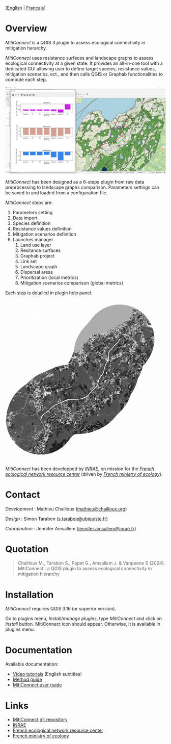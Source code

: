 
[[English](https://github.com/MathieuChailloux/MitiConnect/blob/main/README.md) | [Français](https://github.com/MathieuChailloux/MitiConnect/blob/main/docs/fr/README_fr.md)]

# Overview

*MitiConnect* is a QGIS 3 plugin to assess ecological connectivity in mitigation herarchy.

*MitiConnect* uses resistance surfaces and landscape graphs to assess ecological connectivity at a given state. It provides an all-in-one tool with a dedicated GUI allowing user to define target species, resistance values, mitigation scenarios, ect., and then calls QGIS or Graphab functionalities to compute each step.

![Compare](/docs/pictures/metricsCmp+Graph.png)

*MitiConnect* has been designed as a 6-steps plugin from raw data preprocessing to landscape graphs comparison.
Parameters settings can be saved to and loaded from a configuration file.

*MitiConnect* steps are:
 1. Parameters setting
 2. Data import
 3. Species definition
 4. Resistance values definition
 5. Mitigation scenarios definition
 6. Launches manager
    1. Land use layer
    2. Resitance surfaces
    3. Graphab project
	4. Link set
	5. Landscape graph
	6. Dispersal areas
	7. Prioritization (local metrics)
	8. Mitigation scenarios comparison (global metrics)
    
Each step is detailed in plugin help panel.

![Compare](/docs/pictures/stepsGIF.gif)

*MitiConnect* has been developped by [*INRAE*](http://www.inrae.fr), 
on mission for the [*French ecological network resource center*](http://www.trameverteetbleue.fr/) 
(driven by [*French ministry of ecology*](hhttps://www.ecologie.gouv.fr/)).

# Contact

*Development* : Mathieu Chailloux (mathieu@chailloux.org)

*Design* : Simon Tarabon (s.tarabon@ubiquiste.fr)

*Coordination* : Jennifer Amsallem (jennifer.amsallem@inrae.fr)

# Quotation

> Chailloux M., Tarabon S., Papet G., Amsallem J. & Vanpeene S (2024). MitiConnect : a QGIS plugin to assess ecological connectivity in mitigation hierarchy

# Installation

*MitiConnect* requires QGIS 3.16 (or superior version).

Go to plugins menu, *Install/manage plugins*, type *MitiConnect* and click on *Install* button. MitiConnect icon should appear. Otherwise, it is available in plugins menu.

# Documentation

Available documentation:
 - [Video tutorials](https://www.youtube.com/watch?v=uhbXupWRqGk) (English subtitles) 
 - [Method guide](https://github.com/MathieuChailloux/MitiConnect/blob/main/docs/en/MitiConnect_MethodGuide.pdf)
 - [MitiConnect user guide](https://github.com/MathieuChailloux/MitiConnect/blob/main/docs/en/MitiConnect_UserGuide.pdf)
 
    
# Links
 - [MitiConnect git repository](https://github.com/MathieuChailloux/MitiConnect)
 - [INRAE](http://www.inrae.fr)
 - [French ecological network resource center](http://www.trameverteetbleue.fr/)
 - [French ministry of ecology](https://www.ecologie.gouv.fr/)

